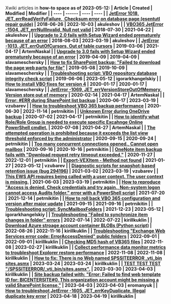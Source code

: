 Xwiki articles in <b>how-to<b> space as of 2023-05-12:
 | <b>Article</b> | <b>Created</b> | <b>Modified</b> | <b>Modifier</b> |
 | ---- | ------ | ---- | ---- |
 | [JetError 1018, JET_errReadVerifyFailure, &nbsp;Checksum error on database page (esentutl repair guide)](https://xwiki.support2.veeam.local/bin/view/Main/Internal%20Technical%20Docs/Veeam%20Backup%20for%20Office%20365/How-to/JetError-1018%2C-JET_errReadVerifyFailure%2C-Checksum-error-on-database-page/) | 2018-06-26 | 2022-10-03 | akuleshov |
 | [VBO365 JetError -1504, JET_errNullInvalid, Null not valid](https://xwiki.support2.veeam.local/bin/view/Main/Internal%20Technical%20Docs/Veeam%20Backup%20for%20Office%20365/How-to/VBO365-JetError-1504-JET-errNullInvalid-Null-not-valid/) | 2018-07-30 | 2021-04-22 | akuleshov |
 | [Upgrade to 2.0 fails with Setup Wizard ended prematurely because of an error](https://xwiki.support2.veeam.local/bin/view/Main/Internal%20Technical%20Docs/Veeam%20Backup%20for%20Office%20365/How-to/Upgrade-to-2.0-fails-with-Setup-Wizard-ended-prematurely-because-of-an-error/) | 2018-08-03 | 2023-03-19 | akuleshov |
 | [JetError -1013, JET_errOutOfCursors, Out of table cursors](https://xwiki.support2.veeam.local/bin/view/Main/Internal%20Technical%20Docs/Veeam%20Backup%20for%20Office%20365/How-to/JetError--1013%2C-JET_errOutOfCursors%2C-Out-of-table-cursors/) | 2019-03-06 | 2021-04-17 | ArtemNaskal |
 | [Upgrade to 3.0 fails with Setup Wizard ended prematurely because of an error](https://xwiki.support2.veeam.local/bin/view/Main/Internal%20Technical%20Docs/Veeam%20Backup%20for%20Office%20365/How-to/Upgrade-to-3.0-fails-with-Setup-Wizard-ended-prematurely-because-of-an-error/) | 2019-04-09 | 2019-04-09 | slavameschersky |
 | [How to fix SharePoint backup: "Failed to download the page web parts for file"](https://xwiki.support2.veeam.local/bin/view/Main/Internal%20Technical%20Docs/Veeam%20Backup%20for%20Office%20365/How-to/How-to-fix-Failed-to-download-the-page-web-parts-for-file/) | 2019-05-08 | 2019-10-09 | slavameschersky |
 | [Troubleshooting script: VBO repository database integrity check script](https://xwiki.support2.veeam.local/bin/view/Main/Internal%20Technical%20Docs/Veeam%20Backup%20for%20Office%20365/How-to/VBO-repository-database-integrity-check-script/) | 2019-06-06 | 2023-05-12 | igorarkhangelskiy |
 | [How to install VBO fixes for version 4](https://xwiki.support2.veeam.local/bin/view/Main/Internal%20Technical%20Docs/Veeam%20Backup%20for%20Office%20365/How-to/how-to-install-vbo-fixes-for-version-4/) | 2020-01-17 | 2020-01-17 | slavameschersky |
 | [JetError -1069, JET_errVersionStoreOutOfMemory, Version store out of memory](https://xwiki.support2.veeam.local/bin/view/Main/Internal%20Technical%20Docs/Veeam%20Backup%20for%20Office%20365/How-to/error-jeterror-1069-jet_errversionstoreoutofmemory-version-store-out-of-memory/) | 2020-02-14 | 2021-04-17 | ArtemNaskal |
 | [Error: #ERR during SharePoint list backup](https://xwiki.support2.veeam.local/bin/view/Main/Internal%20Technical%20Docs/Veeam%20Backup%20for%20Office%20365/How-to/error-err-during-sharepoint-list-backup/) | 2020-06-17 | 2023-03-19 | vzubarev |
 | [How to troubleshoot VBO 365 backup performance](https://xwiki.support2.veeam.local/bin/view/Main/Internal%20Technical%20Docs/Veeam%20Backup%20for%20Office%20365/How-to/unknown-error-during-onedrive-backup/) | 2020-06-30 | 2022-11-14 | petrnikitin |
 | [Unknown Error during OneDrive backup](https://xwiki.support2.veeam.local/bin/view/Main/Internal%20Technical%20Docs/Veeam%20Backup%20for%20Office%20365/How-to/unknow-error-during-onedrive-backup/) | 2020-07-02 | 2021-04-17 | petrnikitin |
 | [How to identify what Role/Role Group is needed to execute specific Excahnge Online PowerShell cmdlet.](https://xwiki.support2.veeam.local/bin/view/Main/Internal%20Technical%20Docs/Veeam%20Backup%20for%20Office%20365/How-to/how-to-identify-what-role-role-group-is-needed-to-execute-specific-excahnge-online-powershell-cmdlet/) | 2020-07-08 | 2021-04-27 | ArtemNaskal |
 | [The attempted operation is prohibited because it exceeds the list view threshold enforced by the administrator](https://xwiki.support2.veeam.local/bin/view/Main/Internal%20Technical%20Docs/Veeam%20Backup%20for%20Office%20365/How-to/The-attempted-operation-is-prohibited-because-it-exceeds-the-list-view-threshold-enforced-by-the-administrator/) | 2020-09-15 | 2020-09-24 | petrnikitin |
 | [Too many concurrent connections opened., Cannot open mailbox](https://xwiki.support2.veeam.local/bin/view/Main/Internal%20Technical%20Docs/Veeam%20Backup%20for%20Office%20365/How-to/Too-many-concurrent-connections-opened-Cannot-open-mailbox/) | 2020-09-16 | 2020-10-16 | petrnikitin |
 | [OneNote item backup fails with "Download request retry timeout exceeded."](https://xwiki.support2.veeam.local/bin/view/Main/Internal%20Technical%20Docs/Veeam%20Backup%20for%20Office%20365/How-to/OneNote-item-backup-fails-with-Download-request-retry-timeout-exceeded/) | 2020-11-27 | 2022-12-01 | petrnikitin |
 | [Export-VEXItem - Method not found](https://xwiki.support2.veeam.local/bin/view/Main/Internal%20Technical%20Docs/Veeam%20Backup%20for%20Office%20365/How-to/Export-VEXItem-Method-not-found/) | 2021-01-27 | 2023-05-12 | vzubarev |
 | [Diagnostic scripts for snapshot-based retention issue (bug 294196)](https://xwiki.support2.veeam.local/bin/view/Main/Internal%20Technical%20Docs/Veeam%20Backup%20for%20Office%20365/How-to/Diagnostic-scripts-for-snapshot-based-retention-issue-bug-294196/) | 2021-03-02 | 2023-03-19 | vzubarev |
 | [This EWS API requires being called with a user context. The user context is missing.](https://xwiki.support2.veeam.local/bin/view/Main/Internal%20Technical%20Docs/Veeam%20Backup%20for%20Office%20365/How-to/This-EWS-API-requires-being-called-with-a-user-context-The-user-context-is-missing/) | 2021-06-03 | 2023-03-19 | petrnikitin |
 | [How to reproduce "Access is denied. Check credentials and try again., Non-system logon cannot access Audits folder." error with a PowerShell script](https://xwiki.support2.veeam.local/bin/view/Main/Internal%20Technical%20Docs/Veeam%20Backup%20for%20Office%20365/How-to/How-to-reproduce-Access-is-denied-Check-credentials-and-try-again-Non-system-logon-cannot-access-Audits-folder-error-with-a-PowerShell-script/) | 2021-07-20 | 2021-12-14 | petrnikitin |
 | [How to roll back VBO 365 configuration and version after major update](https://xwiki.support2.veeam.local/bin/view/Main/Internal%20Technical%20Docs/Veeam%20Backup%20for%20Office%20365/How-to/How-to-roll-back-VBO-365-configuration-and-version-after-major-update/) | 2021-09-15 | 2021-09-16 | petrnikitin |
 | [Troubleshooting script: SyncMailboxFolders](https://xwiki.support2.veeam.local/bin/view/Main/Internal%20Technical%20Docs/Veeam%20Backup%20for%20Office%20365/How-to/SyncMailboxFolders/) | 2021-12-23 | 2023-05-12 | igorarkhangelskiy |
 | [Troubleshooting "Failed to synchronize item changes in folder" errors](https://xwiki.support2.veeam.local/bin/view/Main/Internal%20Technical%20Docs/Veeam%20Backup%20for%20Office%20365/How-to/Troubleshooting-Failed-to-synchronize-item-changes-in-folder-errors/) | 2022-07-14 | 2022-07-22 | kirillkuklin |
 | [Download Azure stroage account container BLOBs (Python script)](https://xwiki.support2.veeam.local/bin/view/Main/Internal%20Technical%20Docs/Veeam%20Backup%20for%20Office%20365/How-to/Download-Azure-stroage-account-container-BLOBs-Python-script/) | 2022-08-26 | 2022-11-16 | kirillkuklin |
 | [Troubleshooting "Exchange Web Services error code: ErrorAccessDenied" public folders](https://xwiki.support2.veeam.local/bin/view/Main/Internal%20Technical%20Docs/Veeam%20Backup%20for%20Office%20365/How-to/Troubleshooting-Exchange-Web-Services-error-code-ErrorAccessDenied-public-folders/) | 2022-09-01 | 2022-09-01 | kirillkuklin |
 | [Checking MD5 hash of VB365 files](https://xwiki.support2.veeam.local/bin/view/Main/Internal%20Technical%20Docs/Veeam%20Backup%20for%20Office%20365/How-to/Checking-MD5-hash-of-VBO-files/) | 2022-11-08 | 2023-02-27 | kirillkuklin |
 | [Collect performance data monitor metrics to troubleshoot Explorer restore performance](https://xwiki.support2.veeam.local/bin/view/Main/Internal%20Technical%20Docs/Veeam%20Backup%20for%20Office%20365/How-to/Collect-performance-data-monitor-metrics-to-troubleshoot-Explorer-restore-performance/) | 2022-11-08 | 2022-11-08 | kirillkuklin |
 | [How to fix: There is no Web named SPSSITEERROR _vti_bin sites.asmx](https://xwiki.support2.veeam.local/bin/view/Main/Internal%20Technical%20Docs/Veeam%20Backup%20for%20Office%20365/How-to/How-to-fix-There-is-no-Web-named-SPSSITEERROR-_vti_bin-sites-asmx/) | 2023-03-24 | 2023-03-24 | kirillkuklin |
 | [TEST TEST TEST "/SPSSITEERROR/_vti_bin/sites.asmx".](https://xwiki.support2.veeam.local/bin/view/Main/Internal%20Technical%20Docs/Veeam%20Backup%20for%20Office%20365/How-to/TEST-TEST-TEST-SPSSITEERROR-_vti_bin-sites-asmx/) | 2023-03-30 | 2023-04-03 | kirillkuklin |
 | [Site backup failed with: "Error: Failed to find web template ID for: BICENTERSITE#0. This organization account might be missing a valid SharePoint license."](https://xwiki.support2.veeam.local/bin/view/Main/Internal%20Technical%20Docs/Veeam%20Backup%20for%20Office%20365/How-to/Site-backup-failed-with-Error-Failed-to-find-web-template-ID-for-BICENTERSITE-0-This-organization-account-might-be-missing-a-valid-SharePoint-license/) | 2023-04-03 | 2023-04-03 | eromanyuk |
 | [How to troubleshoot JetError -1605, JET_errKeyDuplicate, Illegal duplicate key error](https://xwiki.support2.veeam.local/bin/view/Main/Internal%20Technical%20Docs/Veeam%20Backup%20for%20Office%20365/How-to/How-to-troubleshoot-JetError-1605-JET_errKeyDuplicate-Illegal-duplicate-key-error/) | 2023-04-18 | 2023-04-19 | kirillkuklin |
